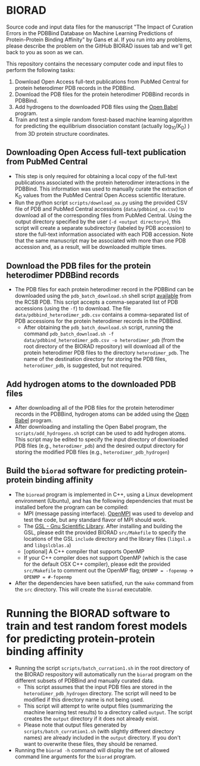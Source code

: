 # BIORAD
Source code and input data files for the manuscript "The Impact of Curation Errors in the PDBBind Database on Machine Learning Predictions of Protein-Protein Binding Affinity" by Gans et al.
If you run into any problems, please describe the problem on the GitHub BIORAD issues tab and we'll get back to you as soon as we can.

This repository contains the necessary computer code and input files to perform the following tasks:
1) Download Open Access full-text publications from PubMed Central for protein heterodimer PDB records in the PDBBind.
2) Download the PDB files for the protein heterodimer PDBBind records in PDBBind.
3) Add hydrogens to the downloaded PDB files using the [Open Babel](https://openbabel.org/docs/Introduction/intro.html) program.
4) Train and test a simple random forest-based machine learning algorithm for predicting the equilibrium dissociation constant (actually log<sub>10</sub>(K<sub>D</sub>) ) from 3D protein structure coordinates.

## Downloading Open Access full-text publication from PubMed Central
- This step is only required for obtaining a local copy of the full-text publications associated with the protein heterodimer interactions in the PDBBind. This information was used to manually curate the extraction of K<sub>D</sub> values from the PubMed Central Open Access scientific literature.
- Run the python script `scripts/download_oa.py` using the provided CSV file of PDB and PubMed Central accessions (`data/pdbbind_oa.csv`) to download all of the corresponding files from PubMed Central. Using the output directory specified by the user (`-d <output directory>`), this script will create a separate subdirectory (labeled by PDB accession) to store the full-text information associated with each PDB accession. Note that the same manuscript may be associated with more than one PDB accession and, as a result, will be downloaded multiple times.

## Download the PDB files for the protein heterodimer PDBBind records
- The PDB files for each protein heterodimer record in the PDBBind can be downloaded using the `pdb_batch_download.sh` shell script [available](https://www.rcsb.org/scripts/batch_download.sh) from the RCSB PDB. This script accepts a comma-separated list of PDB accessions (using the `-f`) to download. The file `data/pdbbind_heterodimer_pdb.csv` contains a comma-separated list of PDB accessions for the protein heterodimer records in the PDBBind.
  - After obtaining the `pdb_batch_download.sh` script, running the command `pdb_batch_download.sh -f data/pdbbind_heterodimer_pdb.csv -o heterodimer_pdb` (from the root directory of the BIORAD repository) will download all of the protein heterodimer PDB files to the directory `heterodimer_pdb`. The name of the destination directory for storing the PDB files, `heterodimer_pdb`, is suggested, but not required.

## Add hydrogen atoms to the downloaded PDB files
- After downloading all of the PDB files for the protein heterodimer records in the PDBBind, hydrogen atoms can be added using the [Open Babel](https://openbabel.org/docs/Introduction/intro.html) program.
- After downloading and installing the Open Babel program, the `scripts/add_hydrogens.sh` script can be used to add hydrogen atoms. This script may be edited to specify the input directory of downloaded PDB files (e.g., `heterodimer_pdb`) and the desired output directory for storing the modified PDB files (e.g., `heterodimer_pdb_hydrogen`)

## Build the `biorad` software for predicting protein-protein binding affinity
- The `bioread` program is implemented in C++, using a Linux development environment (Ubuntu), and has the following dependencies that must be installed before the program can be compiled:
  -  MPI (message passing interface). [OpenMPI](https://www.open-mpi.org/) was used to develop and test the code, but any standard flavor of MPI should work.
  -  The [GSL - Gnu Scientific Library](https://www.gnu.org/software/gsl/). After installing and building the GSL, please edit the provided BIORAD `src/Makefile` to specify the locations of the GSL `include` directory and the library files (`libgsl.a` and `libgslcblas.a`)
  -  [optional] A C++ compiler that supports OpenMP
    -  If your C++ compiler does not support OpenMP (which is the case for the default OSX C++ compiler), please edit the provided `src/Makefile` to comment out the OpenMP flag; `OPENMP = -fopenmp` &rarr; `OPENMP = #-fopenmp`
- After the dependencies have been satisfied, run the `make` command from the `src` directory. This will create the `biorad` executable.

# Running the BIORAD software to train and test random forest models for predicting protein-protein binding affinity
- Running the script `scripts/batch_curration1.sh` in the root directory of the BIORAD respository will automatically run the `biorad` program on the different subsets of PDBBind and manually curated data.
  - This script assumes that the input PDB files are stored in the `heterodimer_pdb_hydrogen` directory. The script will need to be modified if this directory name is not being used.
  - This script will attempt to write output files (summarizing the machine learning test results) to a directory called `output`. The script creates the `output` directory if it does not already exist.
  - Please note that output files generated by `scripts/batch_curration1.sh` (with slightly different directory names) are already included in the `output` directory. If you don't want to overwrite these files, they should be renamed.
- Running the `biorad -h` command will display the set of allowed command line arguments for the `biorad` program.
